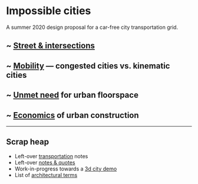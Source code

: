
# Impossible cities

A summer 2020 design proposal for a car-free city transportation grid.

## ~ [Street & intersections](streets) 
## ~ [Mobility](kinematic) &mdash; congested cities vs. kinematic cities 
## ~ [Unmet need](need) for urban floorspace
## ~ [Economics](economics) of urban construction

---------
## Scrap heap

  * Left-over [transportation](transportation) notes
  * Left-over [notes & quotes](remainder)
  * Work-in-progress towards a [3d city demo](demo)
  * List of [architectural terms](architecture)

